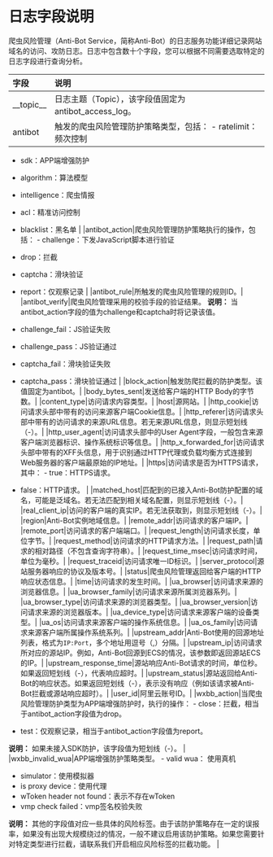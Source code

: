 # 日志字段说明

爬虫风险管理（Anti-Bot Service，简称Anti-Bot）的日志服务功能详细记录网站域名的访问、攻防日志。日志中包含数十个字段，您可以根据不同需要选取特定的日志字段进行查询分析。

|字段|说明|
|:-|:-|
|\_\_topic\_\_|日志主题（Topic），该字段值固定为antibot\_access\_log。|
|antibot|触发的爬虫风险管理防护策略类型，包括： -   ratelimit：频次控制
-   sdk：APP端增强防护
-   algorithm：算法模型
-   intelligence：爬虫情报
-   acl：精准访问控制
-   blacklist：黑名单 |
|antibot\_action|爬虫风险管理防护策略执行的操作，包括： -   challenge：下发JavaScript脚本进行验证
-   drop：拦截
-   captcha：滑块验证
-   report：仅观察记录 |
|antibot\_rule|所触发的爬虫风险管理的规则ID。|
|antibot\_verify|爬虫风险管理采用的校验手段的验证结果。 **说明：** 当antibot\_action字段的值为challenge和captcha时将记录该值。

-   challenge\_fail：JS验证失败
-   challenge\_pass：JS验证通过
-   captcha\_fail：滑块验证失败
-   captcha\_pass：滑块验证通过 |
|block\_action|触发防爬拦截的防护类型。该值固定为antibot。|
|body\_bytes\_sent|发送给客户端的HTTP Body的字节数。|
|content\_type|访问请求内容类型。|
|host|源网站。|
|http\_cookie|访问请求头部中带有的访问来源客户端Cookie信息。|
|http\_referer|访问请求头部中带有的访问请求的来源URL信息。若无来源URL信息，则显示短划线（-）。|
|http\_user\_agent|访问请求头部中的User Agent字段，一般包含来源客户端浏览器标识、操作系统标识等信息。|
|http\_x\_forwarded\_for|访问请求头部中带有的XFF头信息，用于识别通过HTTP代理或负载均衡方式连接到Web服务器的客户端最原始的IP地址。|
|https|访问请求是否为HTTPS请求，其中： -   true：HTTPS请求。
-   false：HTTP请求。 |
|matched\_host|匹配到的已接入Anti-Bot防护配置的域名，可能是泛域名。若无法匹配到相关域名配置，则显示短划线（-）。|
|real\_client\_ip|访问的客户端的真实IP。若无法获取到，则显示短划线（-）。|
|region|Anti-Bot实例地域信息。|
|remote\_addr|访问请求的客户端IP。|
|remote\_port|访问请求的客户端端口。|
|request\_length|访问请求长度，单位字节。|
|request\_method|访问请求的HTTP请求方法。|
|request\_path|请求的相对路径（不包含查询字符串）。|
|request\_time\_msec|访问请求时间，单位为毫秒。|
|request\_traceid|访问请求唯一ID标识。|
|server\_protocol|源站服务器响应的协议及版本号。|
|status|爬虫风险管理返回给客户端的HTTP响应状态信息。|
|time|访问请求的发生时间。|
|ua\_browser|访问请求来源的浏览器信息。|
|ua\_browser\_family|访问请求来源所属浏览器系列。|
|ua\_browser\_type|访问请求来源的浏览器类型。|
|ua\_browser\_version|访问请求来源的浏览器版本。|
|ua\_device\_type|访问请求来源客户端的设备类型。|
|ua\_os|访问请求来源客户端的操作系统信息。|
|ua\_os\_family|访问请求来源客户端所属操作系统系列。|
|upstream\_addr|Anti-Bot使用的回源地址列表，格式为`IP:Port`，多个地址用逗号（,）分隔。|
|upstream\_ip|访问请求所对应的源站IP。例如，Anti-Bot回源到ECS的情况，该参数即返回源站ECS的IP。|
|upstream\_response\_time|源站响应Anti-Bot请求的时间，单位秒。如果返回短划线（-），代表响应超时。|
|upstream\_status|源站返回给Anti-Bot的响应状态。如果返回短划线（-），表示没有响应（例如该请求被Anti-Bot拦截或源站响应超时）。|
|user\_id|阿里云账号ID。|
|wxbb\_action|当爬虫风险管理防护类型为APP端增强防护时，执行的操作： -   close：拦截，相当于antibot\_action字段值为drop。
-   test：仅观察记录，相当于antibot\_action字段值为report。

**说明：** 如果未接入SDK防护，该字段值为短划线（-）。 |
|wxbb\_invalid\_wua|APP端增强防护策略类型。 -   valid wua： 使用真机
-   simulator：使用模拟器
-   is proxy device：使用代理
-   wToken header not found：表示不存在wToken
-   vmp check failed：vmp签名校验失败

**说明：** 其他的字段值对应一些具体的风险标签。由于该防护策略存在一定的误报率，如果没有出现大规模绕过的情况，一般不建议启用该防护策略。如果您需要针对特定类型进行拦截，请联系我们开启相应风险标签的拦截功能。 |

